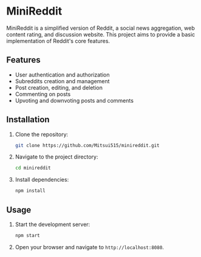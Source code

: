 # MiniReddit

MiniReddit is a simplified version of Reddit, a social news aggregation, web content rating, and discussion website. This project aims to provide a basic implementation of Reddit's core features.

## Features

- User authentication and authorization
- Subreddits creation and management
- Post creation, editing, and deletion
- Commenting on posts
- Upvoting and downvoting posts and comments

## Installation

1. Clone the repository:
    ```bash
    git clone https://github.com/Mitsui515/minireddit.git
    ```
2. Navigate to the project directory:
    ```bash
    cd minireddit
    ```
3. Install dependencies:
    ```bash
    npm install
    ```

## Usage

1. Start the development server:
    ```bash
    npm start
    ```
2. Open your browser and navigate to `http://localhost:8080`.

